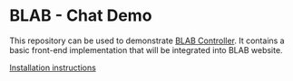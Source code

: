 # BLAB - Chat Demo

This repository can be used to demonstrate
[BLAB Controller](../../../blab-controller).
It contains a basic front-end implementation
that will be integrated into BLAB website.

[Installation instructions](INSTALL.md)

